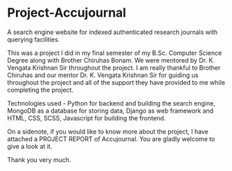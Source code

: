 # Project-Accujournal
A search engine website for indexed authenticated research journals with querying facilities.

This was a project I did in my final semester of my B.Sc. Computer Science Degree along with Brother Chiruhas Bonam.
We were mentored by Dr. K. Vengata Krishnan Sir throughout the project.
I am really thankful to Brother Chiruhas and our mentor Dr. K. Vengata Krishnan Sir for guiding us throughout the project and 
all of the support they have provided to me while completing the project.

Technologies used - Python for backend and building the search engine, MongoDB as a database for storing data, 
Django as web framework and HTML, CSS, SCSS, Javascript for building the frontend.

On a sidenote, if you would like to know more about the project, I have attached a PROJECT REPORT of Accujournal.
You are gladly welcome to give a look at it.

Thank you very much.

